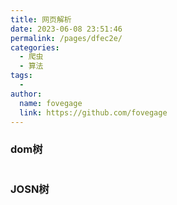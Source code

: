 ```yaml
---
title: 网页解析
date: 2023-06-08 23:51:46
permalink: /pages/dfec2e/
categories:
  - 爬虫
  - 算法
tags:
  - 
author: 
  name: fovegage
  link: https://github.com/fovegage
---
```

### dom树

```

```

### JOSN树

```
```